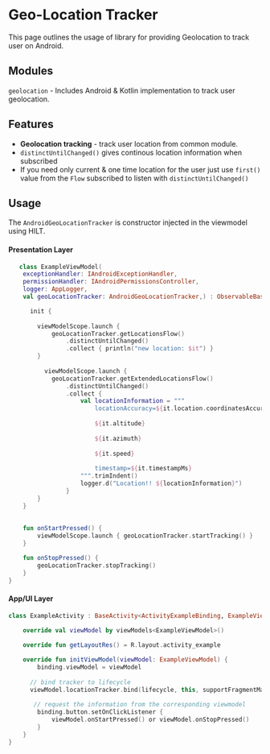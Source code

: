 # Geo-Location Tracker

This page outlines the usage of library for providing Geolocation to track user on Android.



## Modules

`geolocation` - Includes Android & Kotlin implementation to track user geolocation.

## Features

- **Geolocation tracking** - track user location from common module.
- `distinctUntilChanged()` gives continous location information when subscribed
- If you need only current & one time location for the user just use `first()` value from the `Flow` subscribed to listen with `distinctUntilChanged()`

  

## Usage

The `AndroidGeoLocationTracker` is constructor injected in the viewmodel using HILT.

#### Presentation Layer

```kotlin
   class ExampleViewModel(
    exceptionHandler: IAndroidExceptionHandler,
    permissionHandler: IAndroidPermissionsController,
    logger: AppLogger,
    val geoLocationTracker: AndroidGeoLocationTracker,) : ObservableBaseViewModel(exceptionHandler, permissionHandler, logger) {

      init {
        
        viewModelScope.launch {
            geoLocationTracker.getLocationsFlow()
                .distinctUntilChanged() 
                .collect { println("new location: $it") }
        }
        
          viewModelScope.launch {
            geoLocationTracker.getExtendedLocationsFlow()
                .distinctUntilChanged()
                .collect {
                    val locationInformation = """
                        locationAccuracy=${it.location.coordinatesAccuracyMeters}
                        
                        ${it.altitude}
                        
                        ${it.azimuth}
                        
                        ${it.speed}
                        
                        timestamp=${it.timestampMs}
                    """.trimIndent()
                    logger.d("Location!! ${locationInformation}")
                }
        }
    }
     
     
    fun onStartPressed() {
        viewModelScope.launch { geoLocationTracker.startTracking() }
    }

    fun onStopPressed() {
        geoLocationTracker.stopTracking()
    }
}  
```



#### App/UI Layer                   

```kotlin
class ExampleActivity : BaseActivity<ActivityExampleBinding, ExampleViewModel>() {
  
    override val viewModel by viewModels<ExampleViewModel>()

    override fun getLayoutRes() = R.layout.activity_example

    override fun initViewModel(viewModel: ExampleViewModel) {
        binding.viewModel = viewModel
      
      // bind tracker to lifecycle
	  viewModel.locationTracker.bind(lifecycle, this, supportFragmentManager)
      
       // request the information from the corresponding viewmodel
        binding.button.setOnClickListener {
            viewModel.onStartPressed() or viewModel.onStopPressed()
        }
    }          
}
```

